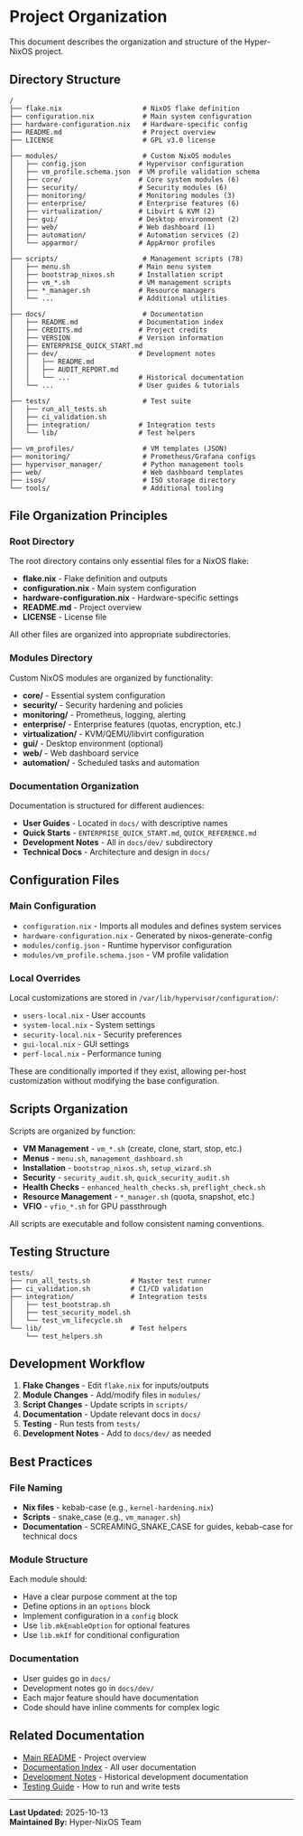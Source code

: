 # Project Organization

This document describes the organization and structure of the Hyper-NixOS project.

## Directory Structure

```
/
├── flake.nix                    # NixOS flake definition
├── configuration.nix            # Main system configuration
├── hardware-configuration.nix   # Hardware-specific config
├── README.md                    # Project overview
├── LICENSE                      # GPL v3.0 license
│
├── modules/                     # Custom NixOS modules
│   ├── config.json             # Hypervisor configuration
│   ├── vm_profile.schema.json  # VM profile validation schema
│   ├── core/                   # Core system modules (6)
│   ├── security/               # Security modules (6)
│   ├── monitoring/             # Monitoring modules (3)
│   ├── enterprise/             # Enterprise features (6)
│   ├── virtualization/         # Libvirt & KVM (2)
│   ├── gui/                    # Desktop environment (2)
│   ├── web/                    # Web dashboard (1)
│   ├── automation/             # Automation services (2)
│   └── apparmor/               # AppArmor profiles
│
├── scripts/                     # Management scripts (78)
│   ├── menu.sh                 # Main menu system
│   ├── bootstrap_nixos.sh      # Installation script
│   ├── vm_*.sh                 # VM management scripts
│   ├── *_manager.sh            # Resource managers
│   └── ...                     # Additional utilities
│
├── docs/                        # Documentation
│   ├── README.md               # Documentation index
│   ├── CREDITS.md              # Project credits
│   ├── VERSION                 # Version information
│   ├── ENTERPRISE_QUICK_START.md
│   ├── dev/                    # Development notes
│   │   ├── README.md
│   │   ├── AUDIT_REPORT.md
│   │   └── ...                 # Historical documentation
│   └── ...                     # User guides & tutorials
│
├── tests/                       # Test suite
│   ├── run_all_tests.sh
│   ├── ci_validation.sh
│   ├── integration/            # Integration tests
│   └── lib/                    # Test helpers
│
├── vm_profiles/                 # VM templates (JSON)
├── monitoring/                  # Prometheus/Grafana configs
├── hypervisor_manager/          # Python management tools
├── web/                         # Web dashboard templates
├── isos/                        # ISO storage directory
└── tools/                       # Additional tooling
```

## File Organization Principles

### Root Directory
The root directory contains only essential files for a NixOS flake:
- **flake.nix** - Flake definition and outputs
- **configuration.nix** - Main system configuration
- **hardware-configuration.nix** - Hardware-specific settings
- **README.md** - Project overview
- **LICENSE** - License file

All other files are organized into appropriate subdirectories.

### Modules Directory
Custom NixOS modules are organized by functionality:
- **core/** - Essential system configuration
- **security/** - Security hardening and policies
- **monitoring/** - Prometheus, logging, alerting
- **enterprise/** - Enterprise features (quotas, encryption, etc.)
- **virtualization/** - KVM/QEMU/libvirt configuration
- **gui/** - Desktop environment (optional)
- **web/** - Web dashboard service
- **automation/** - Scheduled tasks and automation

### Documentation Organization
Documentation is structured for different audiences:
- **User Guides** - Located in `docs/` with descriptive names
- **Quick Starts** - `ENTERPRISE_QUICK_START.md`, `QUICK_REFERENCE.md`
- **Development Notes** - All in `docs/dev/` subdirectory
- **Technical Docs** - Architecture and design in `docs/`

## Configuration Files

### Main Configuration
- `configuration.nix` - Imports all modules and defines system services
- `hardware-configuration.nix` - Generated by nixos-generate-config
- `modules/config.json` - Runtime hypervisor configuration
- `modules/vm_profile.schema.json` - VM profile validation

### Local Overrides
Local customizations are stored in `/var/lib/hypervisor/configuration/`:
- `users-local.nix` - User accounts
- `system-local.nix` - System settings
- `security-local.nix` - Security preferences
- `gui-local.nix` - GUI settings
- `perf-local.nix` - Performance tuning

These are conditionally imported if they exist, allowing per-host customization without modifying the base configuration.

## Scripts Organization

Scripts are organized by function:
- **VM Management** - `vm_*.sh` (create, clone, start, stop, etc.)
- **Menus** - `menu.sh`, `management_dashboard.sh`
- **Installation** - `bootstrap_nixos.sh`, `setup_wizard.sh`
- **Security** - `security_audit.sh`, `quick_security_audit.sh`
- **Health Checks** - `enhanced_health_checks.sh`, `preflight_check.sh`
- **Resource Management** - `*_manager.sh` (quota, snapshot, etc.)
- **VFIO** - `vfio_*.sh` for GPU passthrough

All scripts are executable and follow consistent naming conventions.

## Testing Structure

```
tests/
├── run_all_tests.sh          # Master test runner
├── ci_validation.sh          # CI/CD validation
├── integration/              # Integration tests
│   ├── test_bootstrap.sh
│   ├── test_security_model.sh
│   └── test_vm_lifecycle.sh
└── lib/                      # Test helpers
    └── test_helpers.sh
```

## Development Workflow

1. **Flake Changes** - Edit `flake.nix` for inputs/outputs
2. **Module Changes** - Add/modify files in `modules/`
3. **Script Changes** - Update scripts in `scripts/`
4. **Documentation** - Update relevant docs in `docs/`
5. **Testing** - Run tests from `tests/`
6. **Development Notes** - Add to `docs/dev/` as needed

## Best Practices

### File Naming
- **Nix files** - kebab-case (e.g., `kernel-hardening.nix`)
- **Scripts** - snake_case (e.g., `vm_manager.sh`)
- **Documentation** - SCREAMING_SNAKE_CASE for guides, kebab-case for technical docs

### Module Structure
Each module should:
- Have a clear purpose comment at the top
- Define options in an `options` block
- Implement configuration in a `config` block
- Use `lib.mkEnableOption` for optional features
- Use `lib.mkIf` for conditional configuration

### Documentation
- User guides go in `docs/`
- Development notes go in `docs/dev/`
- Each major feature should have documentation
- Code should have inline comments for complex logic

## Related Documentation

- [Main README](../README.md) - Project overview
- [Documentation Index](README.md) - All user documentation
- [Development Notes](dev/README.md) - Historical development documentation
- [Testing Guide](TESTING_GUIDE.md) - How to run and write tests

---

**Last Updated:** 2025-10-13  
**Maintained By:** Hyper-NixOS Team
